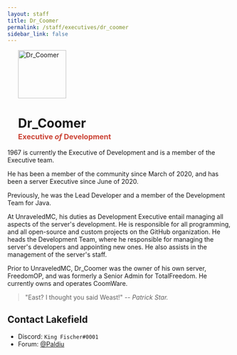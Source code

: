 ```yaml
---
layout: staff
title: Dr_Coomer
permalink: /staff/executives/dr_coomer
sidebar_link: false
---
```


<ul>
<img class="Staff-feature" src="https://crafatar.com/renders/body/a05dca8cafc8493e8e767f5e2371b59c?&amp;overlay" alt="Dr_Coomer" width="108">

<h1>Dr_Coomer</h1>
<h3 style="margin-top: -1rem;"><span style="color: #cb4335">Executive <i>of</i> Development</span></h3>
</ul>
1967 is currently the Executive of Development and is a member of the Executive team. 

He has been a member of the community since March of 2020, and has been a server Executive since June of 2020. 

Previously, he was the Lead Developer and a member of the Development Team for Java. 

At UnraveledMC, his duties as Development Executive entail managing all aspects of the server's development. He is responsible for all programming, and all open-source and custom projects on the GitHub organization. He heads the Development Team, where he responsible for managing the server's developers and appointing new ones. He also assists in the management of the server's staff. 

Prior to UnraveledMC, Dr_Coomer was the owner of his own server, FreedomOP, and was formerly a Senior Admin for TotalFreedom. He currently owns and operates CoomWare.

> "East? I thought you said Weast!" *-- Patrick Star.*

## Contact Lakefield
* Discord: `King Fischer#0001`
* Forum: <a href="https://forum.unraveledmc.com/u/paldiu" target="_blank">@Paldiu</a>
